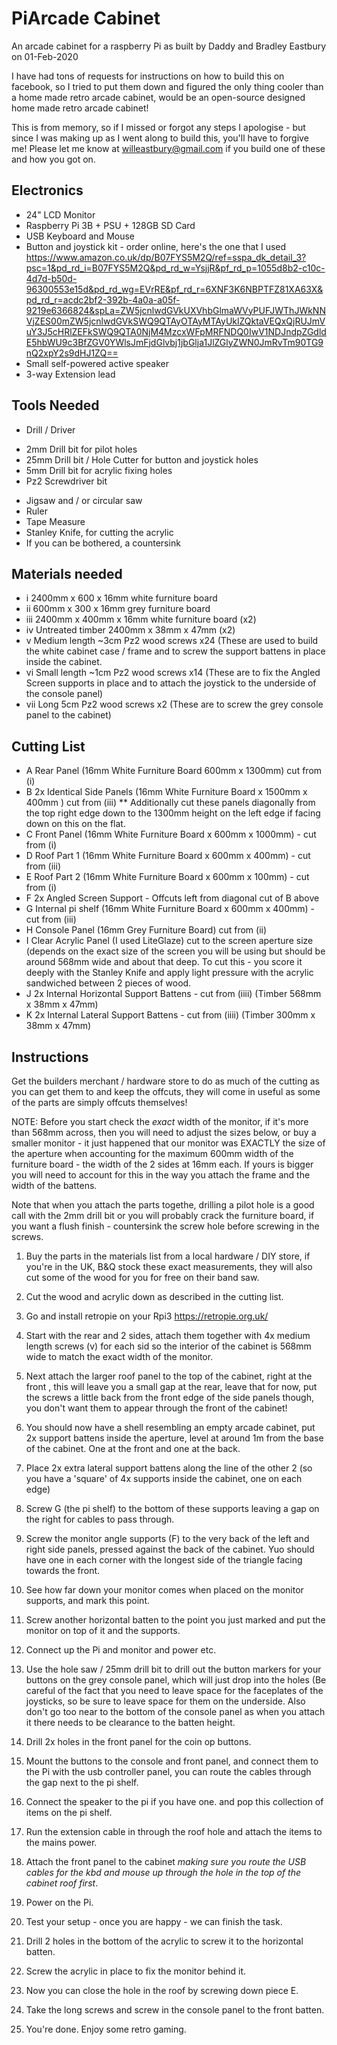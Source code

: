 # PiArcade Cabinet
An arcade cabinet for a raspberry Pi as built by Daddy and Bradley Eastbury on 01-Feb-2020

I have had tons of requests for instructions on how to build this on facebook, so I tried to put them down and figured the only thing cooler than a home made retro arcade cabinet, would be an open-source designed home made retro arcade cabinet!

This is from memory, so if I missed or forgot any steps I apologise - but since I was making up as I went along to build this, you'll have to forgive me! Please let me know at willeastbury@gmail.com if you build one of these and how you got on.

## Electronics
- 24" LCD Monitor
- Raspberry Pi 3B + PSU + 128GB SD Card 
- USB Keyboard and Mouse
- Button and joystick kit - order online, here's the one that I used https://www.amazon.co.uk/dp/B07FYS5M2Q/ref=sspa_dk_detail_3?psc=1&pd_rd_i=B07FYS5M2Q&pd_rd_w=YsjjR&pf_rd_p=1055d8b2-c10c-4d7d-b50d-96300553e15d&pd_rd_wg=EVrRE&pf_rd_r=6XNF3K6NBPTFZ81XA63X&pd_rd_r=acdc2bf2-392b-4a0a-a05f-9219e6366824&spLa=ZW5jcnlwdGVkUXVhbGlmaWVyPUFJWThJWkNNVjZES00mZW5jcnlwdGVkSWQ9QTAyOTAyMTAyUklZQktaVEQxQjRUJmVuY3J5cHRlZEFkSWQ9QTA0NjM4MzcxWFpMRFNDQ0IwV1NDJndpZGdldE5hbWU9c3BfZGV0YWlsJmFjdGlvbj1jbGlja1JlZGlyZWN0JmRvTm90TG9nQ2xpY2s9dHJ1ZQ==
- Small self-powered active speaker
- 3-way Extension lead

## Tools Needed
- Drill / Driver
+ 2mm Drill bit for pilot holes
+ 25mm Drill bit / Hole Cutter for button and joystick holes
+ 5mm Drill bit for acrylic fixing holes
+ Pz2 Screwdriver bit 
- Jigsaw and / or circular saw
- Ruler 
- Tape Measure
- Stanley Knife, for cutting the acrylic
- If you can be bothered, a countersink

## Materials needed
- i 2400mm x 600 x 16mm white furniture board
- ii 600mm x 300 x 16mm grey furniture board 
- iii 2400mm x 400mm x 16mm white furniture board (x2)
- iv Untreated timber 2400mm x 38mm x 47mm  (x2)
- v Medium length ~3cm Pz2 wood screws x24 (These are used to build the white cabinet case / frame and to screw the support battens in place inside the cabinet.
- vi Small length ~1cm Pz2 wood screws x14 (These are to fix the Angled Screen supports in place and to attach the joystick to the underside of the console panel)
- vii Long 5cm Pz2 wood screws x2 (These are to screw the grey console panel to the cabinet)

## Cutting List 
- A Rear Panel (16mm White Furniture Board 600mm x 1300mm) cut from (i)
- B 2x Identical Side Panels (16mm White Furniture Board x 1500mm x 400mm ) cut from (iii) ** Additionally cut these panels diagonally from the top right edge down to the 1300mm height on the left edge if facing down on this on the flat.
- C Front Panel (16mm White Furniture Board x 600mm x 1000mm) - cut from (i)
- D Roof Part 1 (16mm White Furniture Board x 600mm x 400mm) - cut from (iii)
- E Roof Part 2 (16mm White Furniture Board x 600mm x 100mm) - cut from (i)
- F 2x Angled Screen Support - Offcuts left from diagonal cut of B above
- G Internal pi shelf (16mm White Furniture Board x 600mm x 400mm) - cut from (iii)
- H Console Panel (16mm Grey Furniture Board) cut from (ii)
- I Clear Acrylic Panel (I used LiteGlaze) cut to the screen aperture size (depends on the exact size of the screen you will be using but should be around 568mm wide and about that deep. To cut this - you score it deeply with the Stanley Knife and apply light pressure with the acrylic sandwiched between 2 pieces of wood.
- J 2x Internal Horizontal Support Battens - cut from (iiii) (Timber 568mm x 38mm x 47mm)
- K 2x Internal Lateral Support Battens - cut from (iiii) (Timber 300mm x 38mm x 47mm)

## Instructions
Get the builders merchant / hardware store to do as much of the cutting as you can get them to and keep the offcuts, they will come in useful as some of the parts are simply offcuts themselves! 

NOTE: Before you start check the *exact* width of the monitor, if it's more than 568mm across, then you will need to adjust the sizes below, or buy a smaller monitor - it just happened that our monitor  was EXACTLY the size of the aperture when accounting for the maximum 600mm width of the furniture board - the width of the 2 sides at 16mm each. If yours is bigger you will need to account for  this in the way you attach the frame and the width of the battens.

Note that when you attach the parts togethe, drilling a pilot hole is a good call with the 2mm drill bit or you will probably crack the furniture board, if you want a flush finish - countersink the screw hole before screwing in the screws.

1. Buy the parts in the materials list from a local hardware / DIY store, if you're in the UK, B&Q stock these exact measurements, they will also cut some of the wood for you for free on their band saw.
2. Cut the wood and acrylic down as described in the cutting list.
3. Go and install retropie on your Rpi3 https://retropie.org.uk/
4. Start with the rear and 2 sides, attach them together with 4x medium length screws (v) for each sid so the interior of the cabinet is 568mm wide to match the exact width of the monitor.
5. Next attach the larger roof panel to the top of the cabinet, right at the front , this will leave you a small gap at the rear, leave that for now, put the screws a little back from the front edge of the side panels though, you don't want them to appear through the front of the cabinet! 
6. You should now have a shell resembling an empty arcade cabinet, put 2x support battens inside the aperture, level at around 1m from the base of the cabinet. One at the front and one at the back.
7. Place 2x extra lateral support battens along the line of the other 2 (so you have a 'square' of 4x supports inside the cabinet, one on each edge)
8. Screw G (the pi shelf) to the bottom of these supports leaving a gap on the right for cables to pass through.
9. Screw the monitor angle supports (F) to the very back of the left and right side panels, pressed against the back of the cabinet. Yuo should have one in each corner with the longest side of the triangle facing towards the front.
10. See how far down your monitor comes when placed on the monitor supports, and mark this point. 
11. Screw another horizontal batten to the point you just marked and put the monitor on top of it and the supports.
12. Connect up the Pi and monitor and power etc. 
13. Use the hole saw / 25mm drill bit to drill out the button markers for your buttons on the grey console panel, which will just drop into the holes (Be careful of the fact that you need to leave space for the faceplates of the joysticks, so  be sure to leave space for them on the underside. Also don't  go too near to the bottom of the console panel as when you attach it there needs to be clearance to the batten height. 
14. Drill 2x holes in the front panel for the coin op buttons. 
15. Mount the buttons to the console and front panel, and connect them to the Pi with the usb controller panel, you can route the cables through the gap next to the pi shelf.
16. Connect the speaker to the pi if you have one. and pop this collection of items on the pi shelf.
17. Run the extension cable in through the roof hole and attach the items to the mains power.
18. Attach the front panel to the cabinet *making sure you route the USB cables for the kbd and mouse up through the hole in the top of the cabinet roof first*.
19. Power on the Pi.
20. Test your setup - once you are happy - we can finish the task.
21. Drill 2 holes in the bottom of the acrylic to screw it to the horizontal batten.
22. Screw the acrylic in place to fix the monitor behind it.
23. Now you can close the hole in the roof by screwing down piece E.
24. Take the long screws and screw in the console panel to the front batten.

25. You're done. Enjoy some retro gaming.



